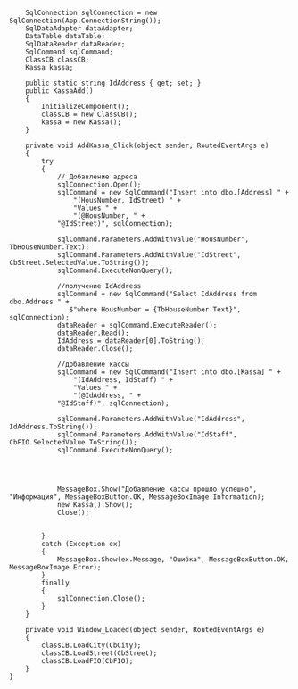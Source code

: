         SqlConnection sqlConnection = new SqlConnection(App.ConnectionString());
        SqlDataAdapter dataAdapter;
        DataTable dataTable;
        SqlDataReader dataReader;
        SqlCommand sqlCommand;
        ClassCB classCB;
        Kassa kassa;

        public static string IdAddress { get; set; }
        public KassaAdd()
        {
            InitializeComponent();
            classCB = new ClassCB();
            kassa = new Kassa();
        }

        private void AddKassa_Click(object sender, RoutedEventArgs e)
        {
            try
            {
                // Добавление адреса
                sqlConnection.Open();
                sqlCommand = new SqlCommand("Insert into dbo.[Address] " +
                    "(HousNumber, IdStreet) " +
                    "Values " +
                    "(@HousNumber, " +
                "@IdStreet)", sqlConnection);

                sqlCommand.Parameters.AddWithValue("HousNumber", TbHouseNumber.Text);
                sqlCommand.Parameters.AddWithValue("IdStreet", CbStreet.SelectedValue.ToString());
                sqlCommand.ExecuteNonQuery();

                //получение IdAddress
                sqlCommand = new SqlCommand("Select IdAddress from dbo.Address " +
                   $"where HousNumber = {TbHouseNumber.Text}", sqlConnection);
                dataReader = sqlCommand.ExecuteReader();
                dataReader.Read();
                IdAddress = dataReader[0].ToString();
                dataReader.Close();

                //добавление кассы
                sqlCommand = new SqlCommand("Insert into dbo.[Kassa] " +
                    "(IdAddress, IdStaff) " +
                    "Values " +
                    "(@IdAddress, " +
                "@IdStaff)", sqlConnection);

                sqlCommand.Parameters.AddWithValue("IdAddress", IdAddress.ToString());
                sqlCommand.Parameters.AddWithValue("IdStaff", CbFIO.SelectedValue.ToString());
                sqlCommand.ExecuteNonQuery();




                MessageBox.Show("Добавление кассы прошло успешно", "Информация", MessageBoxButton.OK, MessageBoxImage.Information);
                new Kassa().Show();
                Close();
               

            }
            catch (Exception ex)
            {
                MessageBox.Show(ex.Message, "Ошибка", MessageBoxButton.OK, MessageBoxImage.Error);
            }
            finally
            {
                sqlConnection.Close();
            }
        }

        private void Window_Loaded(object sender, RoutedEventArgs e)
        {
            classCB.LoadCity(CbCity);
            classCB.LoadStreet(CbStreet);
            classCB.LoadFIO(CbFIO);
        }
    }
